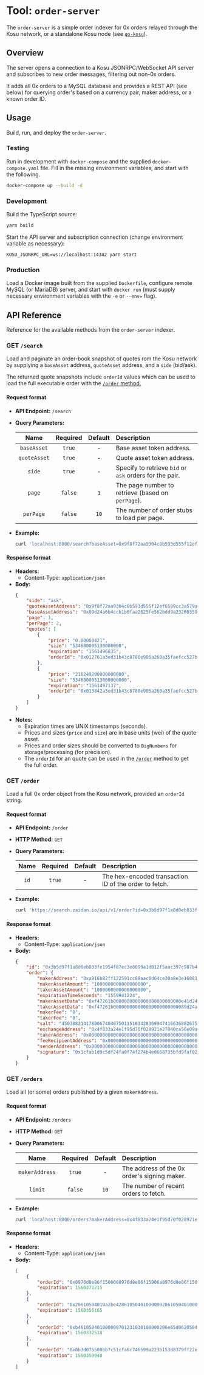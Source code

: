 # Tool: `order-server`

The `order-server` is a simple order indexer for 0x orders relayed through the Kosu network, or a standalone Kosu node (see [`go-kosu`](../go-kosu)).

## Overview

The server opens a connection to a Kosu JSONRPC/WebSocket API server and subscribes to new order messages, filtering out non-0x orders.

It adds all 0x orders to a MySQL database and provides a REST API (see below) for querying order's based on a currency pair, maker address, or a known order ID. 

## Usage

Build, run, and deploy the `order-server`.

### Testing

Run in development with `docker-compose` and the supplied `docker-compose.yaml` file. Fill in the missing environment variables, and start with the following.

```bash
docker-compose up --build -d
```

### Development

Build the TypeScript source:

```bash
yarn build
```

Start the API server and subscription connection (change environment variable as necessary):
```
KOSU_JSONRPC_URL=ws://localhost:14342 yarn start
```

### Production

Load a Docker image built from the supplied `Dockerfile`, configure remote MySQL (or MariaDB) server, and start with `docker run` (must supply necessary environment variables with the `-e` or `--env=` flag).

## API Reference

Reference for the available methods from the `order-server` indexer.

### GET `/search`

Load and paginate an order-book snapshot of quotes rom the Kosu network by supplying a `baseAsset` address, `quoteAsset` address, and a `side` (bid/ask).

The returned quote snapshots include `orderId` values which can be used to load the full executable order with the [`/order` method.](#order-by-id)

#### Request format
- **API Endpoint:** `/search`
- **Query Parameters:**

    | Name | Required | Default | Description |
    | :--: | :------: | :-----: | :---------- |
    |`baseAsset`|`true`|-|Base asset token address.|
    |`quoteAsset`|`true`|-|Quote asset token address.|
    |`side`|`true`|-|Specify to retrieve `bid` or `ask` orders for the pair.|
    |`page`|`false`|`1`| The page number to retrieve (based on `perPage`).| 
    |`perPage`|`false`|`10`|The number of order stubs to load per page.|
- **Example:**
    ```bash
    curl 'localhost:8000/search?baseAsset=0x9f8f72aa9304c8b593d555f12ef6589cc3a579a2&quoteAsset=0x89d24a6b4ccb1b6faa2625fe562bdd9a23260359&side=ask&perPage=2'
    ```
#### Response format
- **Headers:**
    - Content-Type: `application/json`
- **Body:**
    ```json
    {
        "side": "ask",
        "quoteAssetAddress": "0x9f8f72aa9304c8b593d555f12ef6589cc3a579a2",
        "baseAssetAddress": "0x89d24a6b4ccb1b6faa2625fe562bdd9a23260359", 
        "page": 1,
        "perPage": 2,
        "quotes": [
            {
                "price": "0.00000421",
                "size": "534680005130000000",
                "expiration": "1561496835",
                "orderId": "0x012761a3ed31b43c8780e905a260a35faefcc527be7516aa11c0256729b5b351bc33"
            },
            {
                "price": "216249200000000000",
                "size": "53468000513000000000",
                "expiration": "1561497137",
                "orderId": "0x013842a3ed31b43c8780e905a260a35faefcc527be7516aa11c0256729b5b3518891"
            }
        ]
    }
    ```
- **Notes:**
    - Expiration times are UNIX timestamps (seconds).
    - Prices and sizes (`price` and `size`) are in base units (wei) of the quote asset.
    - Prices and order sizes should be converted to `BigNumbers` for storage/processing (for precision).
    - The `orderId` for an quote can be used in the [`/order`](#order-by-id) method to get the full order.

### GET `/order`
Load a full 0x order object from the Kosu network, provided an `orderId` string.

#### Request format
- **API Endpoint:** `/order`
- **HTTP Method:** `GET`
- **Query Parameters:**

    | Name | Required | Default | Description |
    |:---: | :------: | :-----: | :---------- |
    |`id`| `true` | - | The hex-encoded transaction ID of the order to fetch.|
- **Example:**
    ```bash
    curl 'https://search.zaidan.io/api/v1/order?id=0x3b5d97f1a8d0eb833fe1954f87ec3e8099a1d012f5aac397c987b414060546af'
    ```

#### Response format
- **Headers:**
    - Content-Type: `application/json`
- **Body:**
    ```json
    {
        "id": "0x3b5d97f1a8d0eb833fe1954f87ec3e8099a1d012f5aac397c987b414060546af",
        "order": {
            "makerAddress": "0xa916b82ff122591cc88aac0d64ce30a8e3e16081",
            "makerAssetAmount": "1000000000000000000",
            "takerAssetAmount": "1000000000000000000",
            "expirationTimeSeconds": "1559941224",
            "makerAssetData": "0xf47261b0000000000000000000000000e41d2489571d322189246dafa5ebde1f4699f498",
            "takerAssetData": "0xf47261b000000000000000000000000089d24a6b4ccb1b6faa2625fe562bdd9a23260359",
            "makerFee": "0",
            "takerFee": "0",
            "salt": "45038821417800674048750115101428369947416636882675537172847246510449321143785",
            "exchangeAddress": "0x4f833a24e1f95d70f028921e27040ca56e09ab0b",
            "takerAddress": "0x0000000000000000000000000000000000000000",
            "feeRecipientAddress": "0x0000000000000000000000000000000000000000",
            "senderAddress": "0x0000000000000000000000000000000000000000",
            "signature": "0x1cfab1d9c5df24fa0f74f274b4e0668735bfd9faf029448b6925b795f3a97ce75826bbdfdfaad7eb40692e239726dfc36d74e740e579cb561cd6a798ad92921c4202"
        }
    }
    ```

### GET `/orders`
Load all (or some) orders published by a given `makerAddress`.

#### Request format
- **API Endpoint:** `/orders`
- **HTTP Method:** `GET`
- **Query Parameters:**

    | Name | Required | Default | Description |
    |:---: | :------: | :-----: | :---------- |
    |`makerAddress`| `true` | - | The address of the 0x order's signing maker.|
    |`limit`| `false` | `10` | The number of recent orders to fetch.|
- **Example:**
    ```bash
    curl 'localhost:8000/orders?makerAddress=0x4f833a24e1f95d70f028921e27040ca56e09ab0b'
    ```

#### Response format
- **Headers:**
    - Content-Type: `application/json`
- **Body:**
    ```json
    [
        {
            "orderId": "0x8976d8e86f1500008976d8e86f15906a8976d8e86f15000040dc8b020190ab56",
            "expiration": 1560371215
        },
        {
            "orderId": "0x20610504010a2be428610504010000002861050401000000701231030100e3ca",
            "expiration": 1560356165
        },
        {
            "orderId": "0xb461050401000000701231030100000206e65d06205040100d46205040100e2b",
            "expiration": 1560332518
        },
        {
            "orderId": "0x0b3d075500bb7c51cfa6c746599a223b153d8379ff22ee95c338d8e5c02eff1a",
            "expiration": 1560359948
        }
    ]
    ```
